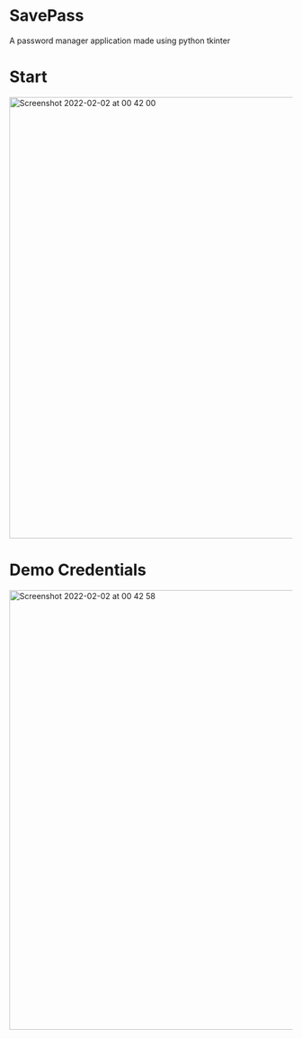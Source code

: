 # SavePass
A password manager application made using python tkinter

# Start

<img width="785" alt="Screenshot 2022-02-02 at 00 42 00" src="https://user-images.githubusercontent.com/76846542/152035198-70093685-1612-4127-8191-025e35a49834.png">

# Demo Credentials

<img width="782" alt="Screenshot 2022-02-02 at 00 42 58" src="https://user-images.githubusercontent.com/76846542/152035208-089b3118-d2bb-4ea9-9e6d-34d16438f0e8.png">
